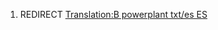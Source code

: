 1.  REDIRECT [Translation:B powerplant txt/es
    ES](Translation:B_powerplant_txt/es_ES "wikilink")